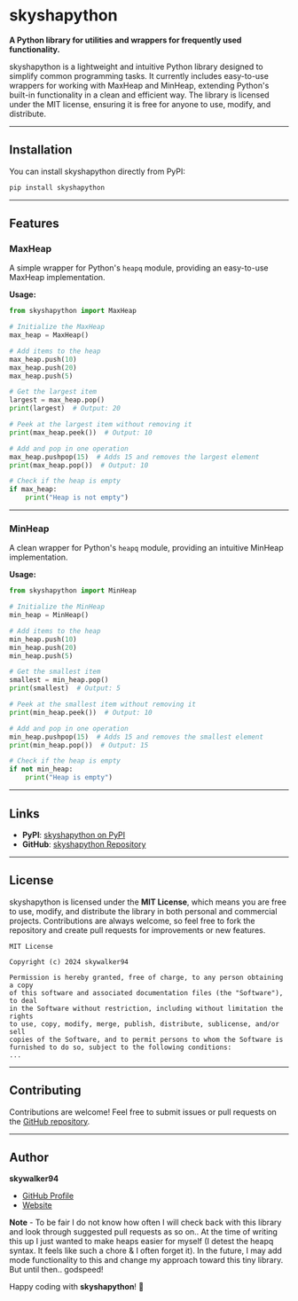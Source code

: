 # skyshapython

**A Python library for utilities and wrappers for frequently used functionality.**

skyshapython is a lightweight and intuitive Python library designed to simplify common programming tasks. It currently includes easy-to-use wrappers for working with MaxHeap and MinHeap, extending Python's built-in functionality in a clean and efficient way. The library is licensed under the MIT license, ensuring it is free for anyone to use, modify, and distribute.

---

## Installation

You can install skyshapython directly from PyPI:

```bash
pip install skyshapython
```

---

## Features

### **MaxHeap**
A simple wrapper for Python's `heapq` module, providing an easy-to-use MaxHeap implementation.

**Usage:**

```python
from skyshapython import MaxHeap

# Initialize the MaxHeap
max_heap = MaxHeap()

# Add items to the heap
max_heap.push(10)
max_heap.push(20)
max_heap.push(5)

# Get the largest item
largest = max_heap.pop()
print(largest)  # Output: 20

# Peek at the largest item without removing it
print(max_heap.peek())  # Output: 10

# Add and pop in one operation
max_heap.pushpop(15)  # Adds 15 and removes the largest element
print(max_heap.pop())  # Output: 10

# Check if the heap is empty
if max_heap:
    print("Heap is not empty")
```

---

### **MinHeap**
A clean wrapper for Python's `heapq` module, providing an intuitive MinHeap implementation.

**Usage:**

```python
from skyshapython import MinHeap

# Initialize the MinHeap
min_heap = MinHeap()

# Add items to the heap
min_heap.push(10)
min_heap.push(20)
min_heap.push(5)

# Get the smallest item
smallest = min_heap.pop()
print(smallest)  # Output: 5

# Peek at the smallest item without removing it
print(min_heap.peek())  # Output: 10

# Add and pop in one operation
min_heap.pushpop(15)  # Adds 15 and removes the smallest element
print(min_heap.pop())  # Output: 15

# Check if the heap is empty
if not min_heap:
    print("Heap is empty")
```

---

## Links

- **PyPI**: [skyshapython on PyPI](https://pypi.org/project/skyshapython/)
- **GitHub**: [skyshapython Repository](https://github.com/skywalker94/skyshapython)

---

## License

skyshapython is licensed under the **MIT License**, which means you are free to use, modify, and distribute the library in both personal and commercial projects. Contributions are always welcome, so feel free to fork the repository and create pull requests for improvements or new features.

```text
MIT License

Copyright (c) 2024 skywalker94

Permission is hereby granted, free of charge, to any person obtaining a copy
of this software and associated documentation files (the "Software"), to deal
in the Software without restriction, including without limitation the rights
to use, copy, modify, merge, publish, distribute, sublicense, and/or sell
copies of the Software, and to permit persons to whom the Software is
furnished to do so, subject to the following conditions:
...
```

---

## Contributing

Contributions are welcome! Feel free to submit issues or pull requests on the [GitHub repository](https://github.com/skywalker94/skyshapython).

---

## Author

**skywalker94**
- [GitHub Profile](https://github.com/skywalker94)
- [Website](https://cv.sharangdeo.online)

**Note** - To be fair I do not know how often I will check back with this library and look through suggested pull requests as so on.. At the time of writing this up I just wanted to make heaps easier for myself (I detest the heapq syntax. It feels like such a chore & I often forget it). In the future, I may add mode functionality to this and change my approach toward this tiny library. But until then.. godspeed!

Happy coding with **skyshapython**! 🎉